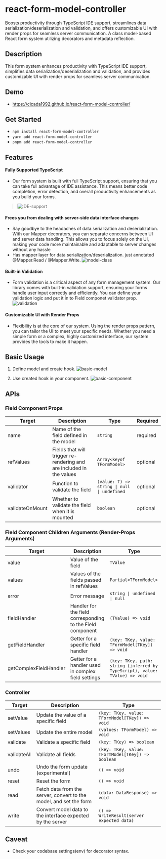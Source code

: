 # react-form-model-controller
Boosts productivity through TypeScript IDE support, streamlines data serialization/deserialization and validation, and offers customizable UI with render props for seamless server communication. A class model-based React form system utilizing decorators and metadata reflection.

## Description
This form system enhances productivity with TypeScript IDE support, simplifies data serialization/deserialization and validation, and provides customizable UI with render props for seamless server communication.

## Demo
- https://cicada1992.github.io/react-form-model-controller/


## Get Started
- `npm install react-form-model-controller`
- `yarn add react-form-model-controller`
- `pnpm add react-form-model-controller`

## Features

#### Fully Supported TypeScript
- Our form system is built with full TypeScript support, ensuring that you can take full advantage of IDE assistance. This means better code completion, error detection, and overall productivity enhancements as you build your forms.
> ![IDE-support](https://github.com/cicada1992/react-form-model-controller/raw/main/assets/IDE_support.gif)

#### Frees you from dealing with server-side data interface changes
- Say goodbye to the headaches of data serialization and deserialization. With our Mapper decorators, you can separate concerns between UI and server data handling. This allows you to focus solely on the UI, making your code more maintainable and adaptable to server changes without any hassle
- Has mapper layer for data serialization/deserialization. just annotated @Mapper.Read / @Mapper.Write.
![model-class](https://github.com/cicada1992/react-form-model-controller/raw/main/assets/model-basic.png)

#### Built-in Validation
- Form validation is a critical aspect of any form management system. Our library comes with built-in validation support, ensuring your forms handle user input correctly and efficiently. You can define your validation logic and put it in to Field componet validator prop.
![validation](https://github.com/cicada1992/react-form-model-controller/raw/main/assets/validation.png)

#### Customizable UI with Render Props
- Flexibility is at the core of our system. Using the render props pattern, you can tailor the UI to meet your specific needs. Whether you need a simple form or a complex, highly customized interface, our system provides the tools to make it happen.

## Basic Usage
1. Define model and create hook.
![basic-model](https://github.com/cicada1992/react-form-model-controller/raw/main/assets/model-basic.png)


2. Use created hook in your component.
![basic-component](https://github.com/cicada1992/react-form-model-controller/raw/main/assets/component-basic.png)

## APIs
### Field Component Props

| Target           | Description                                                                                       | Type                                      | Required  |
|------------------|---------------------------------------------------------------------------------------------------|-------------------------------------------|-----------|
| name             | Name of the field defined in the model                                                            | `string `                                   | required  |
| refValues        | Fields that will trigger re-rendering and are included in the values                              | `Array<keyof TFormModel>  `                 | optional  |
| validator        | Function to validate the field                                                                    | `(value: T) => string \| null \| undefined` | optional  |
| validateOnMount  | Whether to validate the field when it is mounted                                                  | `boolean`                              | optional  |

### Field Component Children Arguments (Render-Props Arguments)

| Target                 | Description                                                                                         | Type                                                   |
|------------------------|-----------------------------------------------------------------------------------------------------|--------------------------------------------------------|
| value                  | Value of the field                                                                                  | `TValue`                                                 |
| values                 | Values of the fields passed in refValues                 | `Partial<TFormModel>`                                    |
| error                  | Error message                                                                                       | `string \| undefined \| null`                          |
| fieldHandler           | Handler for the field corresponding to the Field component                                          | `(TValue) => void`                                       |
| getFieldHandler        | Getter for a specific field handler                                                                 | `(key: TKey, value: TFormModel[TKey]) => void`           |
| getComplexFieldHandler | Getter for a handler used in complex field settings                                                 | `(key: TKey, path: string (inferred by TypeScript), value: TValue) => void` |

### Controller

| Target        | Description                                                                                      | Type                                                     |
|---------------|--------------------------------------------------------------------------------------------------|----------------------------------------------------------|
| setValue      | Update the value of a specific field                                                             | `(key: TKey, value: TFormModel[TKey]) => void`             |
| setValues     | Update the entire model                                                                          | `(values: TFormModel) => void`                             |
| validate      | Validate a specific field                                                                        | `(key: TKey) => boolean`                                   |
| validateAll   | Validate all fields                                                                              | `(key: TKey, value: TFormModel[TKey]) => boolean`          |
| undo          | Undo the form update (experimental)                                                                   | `() => void`                                               |
| reset         | Reset the form                                                                                   | `() => void`                                               |
| read          | Fetch data from the server, convert to the model, and set the form                               | `(data: DataResponse) => void`                             |
| write         | Convert model data to the interface expected by the server                                       | `() => WriteResult(server expected data)`                  |


## Caveat
- Check your codebase settings(env) for decorator syntax.
